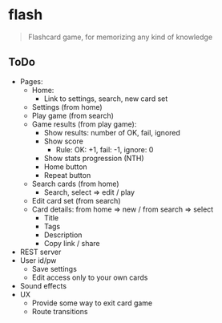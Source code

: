 # flash

> Flashcard game, for memorizing any kind of knowledge

## ToDo
- Pages:
	- Home:
		- Link to settings, search, new card set
	- Settings (from home)
	- Play game (from search)
	- Game results (from play game):
		- Show results: number of OK, fail, ignored
		- Show score
			- Rule: OK: +1, fail: -1, ignore: 0
		- Show stats progression (NTH)
		- Home button
		- Repeat button
	- Search cards (from home)
		- Search, select => edit / play
	- Edit card set (from search)
	- Card details: from home => new / from search => select
		- Title
		- Tags
		- Description
		- Copy link / share
- REST server
- User id/pw
	- Save settings
	- Edit access only to your own cards
- Sound effects
- UX
	- Provide some way to exit card game
	- Route transitions

